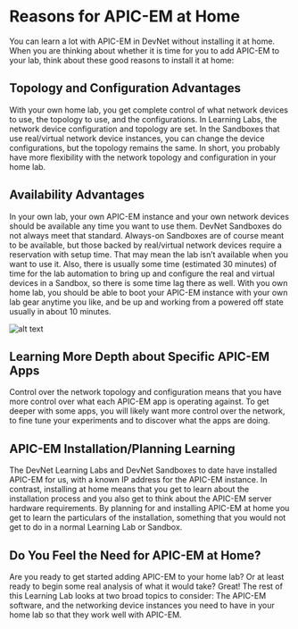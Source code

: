 

#  Reasons for APIC-EM at Home
You can learn a lot with APIC-EM in DevNet without installing it at home. When you are thinking about whether it is time for you to add APIC-EM to your lab, think about these good reasons to install it at home: 

## Topology and Configuration Advantages
With your own home lab, you get complete control of what network devices to use, the topology to use, and the configurations. In Learning Labs, the network device configuration and topology are set. In the Sandboxes that use real/virtual network device instances, you can change the device configurations, but the topology remains the same. In short, you probably have more flexibility with the network topology and configuration in your home lab.

## Availability Advantages
In your own lab, your own APIC-EM instance and your own network devices should be available any time you want to use them. DevNet Sandboxes do not always meet that standard. Always-on Sandboxes are of course meant to be available, but those backed by real/virtual network devices require a reservation with setup time. That may mean the lab isn’t available when you want to use it. Also, there is usually some time (estimated 30 minutes) of time for the lab automation to bring up and configure the real and virtual devices in a Sandbox, so there is some time lag there as well.
With you own home lab, you should be able to boot your APIC-EM instance with your own lab gear anytime you like, and be up and working from a powered off state usually in about 10 minutes.

![alt text](/posts/files/home-lab-network/assets/images/apic-11.png)

## Learning More Depth about Specific APIC-EM Apps
Control over the network topology and configuration means that you have more control over what each APIC-EM app is operating against. To get deeper with some apps, you will likely want more control over the network, to fine tune your experiments and to discover what the apps are doing.

## APIC-EM Installation/Planning Learning
The DevNet Learning Labs and DevNet Sandboxes to date have installed APIC-EM for us, with a known IP address for the APIC-EM instance. In contrast, installing at home means that you get to learn about the installation process and you also get to think about the APIC-EM server hardware requirements. By planning for and installing APIC-EM at home you get to learn the particulars of the installation, something that you would not get to do in a normal Learning Lab or Sandbox.

## Do You Feel the Need for APIC-EM at Home?
Are you ready to get started adding APIC-EM to your home lab? Or at least ready to begin some real analysis of what it would take? Great! The rest of this Learning Lab looks at two broad topics to consider: The APIC-EM software, and the networking device instances you need to have in your home lab so that they work well with APIC-EM.
